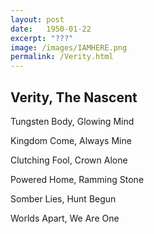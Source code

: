 ```yaml
---
layout: post
date:   1950-01-22
excerpt: "???"
image: /images/IAMHERE.png
permalink: /Verity.html
---
```


## Verity, The Nascent

Tungsten Body, Glowing Mind

Kingdom Come, Always Mine

Clutching Fool, Crown Alone

Powered Home, Ramming Stone

Somber Lies, Hunt Begun

Worlds Apart, We Are One

